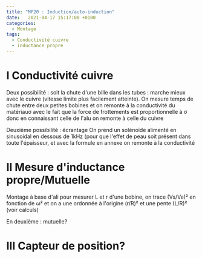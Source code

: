 ```yaml
---
title: "MP20 : Induction/auto-induction"
date:   2021-04-17 15:17:00 +0100
categories:
  - Montage
tags:
  - Conductivité cuivre
  - inductance propre
---
```

# I Conductivité cuivre

Deux possibilité : soit la chute d'une bille dans les tubes : marche mieux avec le cuivre (vitesse limite plus facilement atteinte). On mesure temps de chute entre deux petites
bobines et on remonte à la conductivité du matériau&sigma; avec le fait que la force de frottements est proportionnelle à &sigma; donc en connaissant celle de l'alu
on remonte à celle du cuivre

Deuxième possibilité : écrantage
On prend un solénoïde alimenté en sinusoidal en dessous de 1kHz (pour que l'effet de peau soit présent dans toute l'épaisseur, et avec la formule en annexe on remonte à la 
conductivité

# II Mesure d'inductance propre/Mutuelle
Montage à base d'ali pour mesurer L et r d'une bobine, on trace (Vs/Ve)² en fonction de &omega;² et on a une ordonnée à l'origine (r/R)² et une pente (L/R)² (voir calculs)

En deuxième :  mutuelle?

# III Capteur de position?
